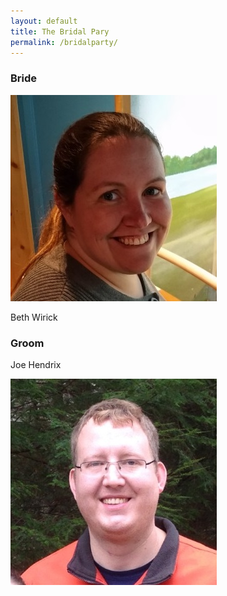 ```yaml
---
layout: default
title: The Bridal Pary
permalink: /bridalparty/
---
```


### Bride

<img src="/images/beth.jpg" class="bridalpartyphoto" />

Beth Wirick

### Groom

Joe Hendrix

<img src="/images/joe.jpg" class="bridalpartyphoto" />